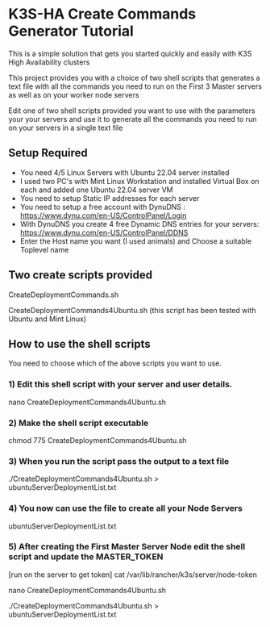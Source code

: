 # K3S-HA Create Commands Generator Tutorial
This is a simple solution that gets you started quickly and easily with K3S High Availability clusters

This project provides you with a choice of two shell scripts that generates a text file with all the commands you need to run on the First 3 Master servers as well as on your worker node servers

Edit one of two shell scripts provided you want to use with the parameters your your servers and use it to generate all the commands you need to run on your servers in a single text file

## Setup Required
* You need 4/5 Linux Servers with Ubuntu 22.04 server installed
* I used two PC's with Mint Linux Workstation and installed Virtual Box on each and added one Ubuntu 22.04 server VM
* You need to setup Static IP addresses for each server
* You need to setup a free account with DynuDNS  :  https://www.dynu.com/en-US/ControlPanel/Login
* With DynuDNS you create 4 free Dynamic DNS entries for your servers:  https://www.dynu.com/en-US/ControlPanel/DDNS
* Enter the Host name you want (I used animals) and Choose a suitable Toplevel name 

## Two create scripts provided

CreateDeploymentCommands.sh

CreateDeploymentCommands4Ubuntu.sh (this script has been tested with Ubuntu and Mint Linux)


## How to use the shell scripts
You need to choose which of the above scripts you want to use. 

### 1) Edit this shell script with your server and user details.
nano CreateDeploymentCommands4Ubuntu.sh

### 2) Make the shell script executable
chmod 775 CreateDeploymentCommands4Ubuntu.sh

### 3) When you run the script pass the output to a text file
./CreateDeploymentCommands4Ubuntu.sh > ubuntuServerDeploymentList.txt

### 4) You now can use the file to create all your Node Servers
ubuntuServerDeploymentList.txt

### 5) After creating the First Master Server Node edit the shell script and update the MASTER_TOKEN  
[run on the server to get token] cat /var/lib/rancher/k3s/server/node-token

nano CreateDeploymentCommands4Ubuntu.sh

./CreateDeploymentCommands4Ubuntu.sh > ubuntuServerDeploymentList.txt
